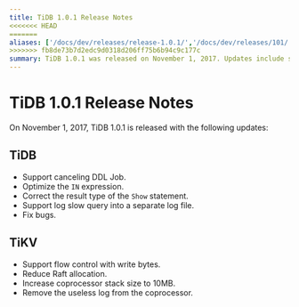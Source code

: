 ```yaml
---
title: TiDB 1.0.1 Release Notes
<<<<<<< HEAD
=======
aliases: ['/docs/dev/releases/release-1.0.1/','/docs/dev/releases/101/']
>>>>>>> fb8de73b7d2edc9d0318d206ff75b6b94c9c177c
summary: TiDB 1.0.1 was released on November 1, 2017. Updates include support for canceling DDL Job, optimizing the `IN` expression, correcting the result type of the `Show` statement, supporting log slow query into a separate log file, and fixing bugs. TiKV now supports flow control with write bytes, reduces Raft allocation, increases coprocessor stack size to 10MB, and removes the useless log from the coprocessor.
---
```


# TiDB 1.0.1 Release Notes

On November 1, 2017, TiDB 1.0.1 is released with the following updates:

## TiDB

- Support canceling DDL Job.
- Optimize the `IN` expression.
- Correct the result type of the `Show` statement.
- Support log slow query into a separate log file.
- Fix bugs.

## TiKV

- Support flow control with write bytes.
- Reduce Raft allocation.
- Increase coprocessor stack size to 10MB.
- Remove the useless log from the coprocessor.
